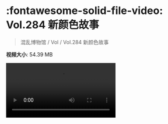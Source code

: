 # :fontawesome-solid-file-video: Vol.284 新颜色故事

> 混乱博物馆 / Vol / Vol.284 新颜色故事

**视频大小**: 54.39 MB

<div class="video"><video src="https://file.hsyhx.top/archive/284.mp4" controls preload>🤔 您的浏览器不支持 video 标签</video></div>